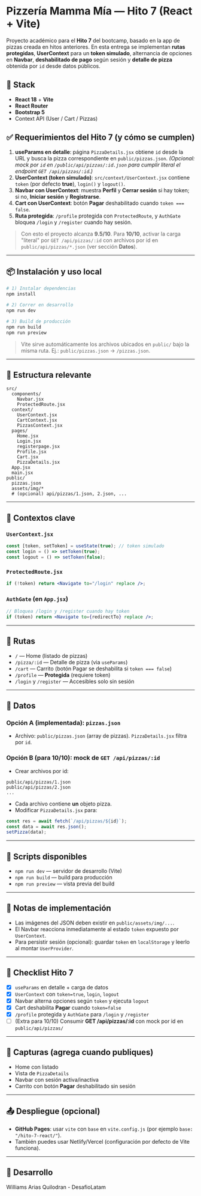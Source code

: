 # Pizzería Mamma Mía — Hito 7 (React + Vite)

Proyecto académico para el **Hito 7** del bootcamp, basado en la app de pizzas creada en hitos anteriores. En esta entrega se implementan **rutas protegidas**, **UserContext** para un **token simulado**, alternancia de opciones en **Navbar**, **deshabilitado de pago** según sesión y **detalle de pizza** obtenida por `id` desde datos públicos.

## 🚀 Stack

* **React 18** + **Vite**
* **React Router**
* **Bootstrap 5**
* Context API (User / Cart / Pizzas)

## ✅ Requerimientos del Hito 7 (y cómo se cumplen)

1. **useParams en detalle**: página `PizzaDetails.jsx` obtiene `id` desde la URL y busca la pizza correspondiente en `public/pizzas.json`. *(Opcional: mock por `id` en `/public/api/pizzas/:id.json` para cumplir literal el endpoint `GET /api/pizzas/:id`.)*
2. **UserContext (token simulado)**: `src/context/UserContext.jsx` contiene `token` (por defecto **true**), `login()` y `logout()`.
3. **Navbar con UserContext**: muestra **Perfil** y **Cerrar sesión** si hay token; si no, **Iniciar sesión** y **Registrarse**.
4. **Cart con UserContext**: botón **Pagar** deshabilitado cuando `token === false`.
5. **Ruta protegida**: `/profile` protegida con `ProtectedRoute`, y `AuthGate` bloquea `/login` y `/register` cuando hay sesión.

> Con esto el proyecto alcanza **9.5/10**. Para **10/10**, activar la carga "literal" por `GET /api/pizzas/:id` con archivos por id en `public/api/pizzas/*.json` (ver sección **Datos**).

---

## 📦 Instalación y uso local

```bash
# 1) Instalar dependencias
npm install

# 2) Correr en desarrollo
npm run dev

# 3) Build de producción
npm run build
npm run preview
```

> Vite sirve automáticamente los archivos ubicados en `public/` bajo la misma ruta. Ej.: `public/pizzas.json` → `/pizzas.json`.

---

## 📁 Estructura relevante

```
src/
  components/
    Navbar.jsx
    ProtectedRoute.jsx
  context/
    UserContext.jsx
    CartContext.jsx
    PizzasContext.jsx
  pages/
    Home.jsx
    Login.jsx
    registerpage.jsx
    Profile.jsx
    Cart.jsx
    PizzaDetails.jsx
  App.jsx
  main.jsx
public/
  pizzas.json
  assets/img/*
  # (opcional) api/pizzas/1.json, 2.json, ...
```

---

## 🔑 Contextos clave

### `UserContext.jsx`

```jsx
const [token, setToken] = useState(true); // token simulado
const login = () => setToken(true);
const logout = () => setToken(false);
```

### `ProtectedRoute.jsx`

```jsx
if (!token) return <Navigate to="/login" replace />;
```

### `AuthGate` (en `App.jsx`)

```jsx
// Bloquea /login y /register cuando hay token
if (token) return <Navigate to={redirectTo} replace />;
```

---

## 🧭 Rutas

* `/` — Home (listado de pizzas)
* `/pizza/:id` — Detalle de pizza (via `useParams`)
* `/cart` — Carrito (botón Pagar se deshabilita si `token === false`)
* `/profile` — **Protegida** (requiere token)
* `/login` y `/register` — Accesibles solo sin sesión

---

## 🍕 Datos

### Opción A (implementada): `pizzas.json`

* Archivo: `public/pizzas.json` (array de pizzas). `PizzaDetails.jsx` filtra por `id`.

### Opción B (para 10/10): mock de `GET /api/pizzas/:id`

* Crear archivos por id:

```
public/api/pizzas/1.json
public/api/pizzas/2.json
...
```

* Cada archivo contiene **un** objeto pizza.
* Modificar `PizzaDetails.jsx` para:

```js
const res = await fetch(`/api/pizzas/${id}`);
const data = await res.json();
setPizza(data);
```

---

## 🧪 Scripts disponibles

* `npm run dev` — servidor de desarrollo (Vite)
* `npm run build` — build para producción
* `npm run preview` — vista previa del build

---

## 🧰 Notas de implementación

* Las imágenes del JSON deben existir en `public/assets/img/...`.
* El Navbar reacciona inmediatamente al estado `token` expuesto por `UserContext`.
* Para persistir sesión (opcional): guardar `token` en `localStorage` y leerlo al montar `UserProvider`.

---

## 📝 Checklist Hito 7

* [x] `useParams` en detalle + carga de datos
* [x] `UserContext` con `token=true`, `login`, `logout`
* [x] Navbar alterna opciones según `token` y ejecuta `logout`
* [x] Cart deshabilita **Pagar** cuando `token=false`
* [x] `/profile` protegida y `AuthGate` para `/login` y `/register`
* [ ] (Extra para 10/10) Consumir **GET /api/pizzas/\:id** con mock por id en `public/api/pizzas/`

---

## 📸 Capturas (agrega cuando publiques)

* Home con listado
* Vista de `PizzaDetails`
* Navbar con sesión activa/inactiva
* Carrito con botón **Pagar** deshabilitado sin sesión

---

## 📤 Despliegue (opcional)

* **GitHub Pages**: usar `vite` con `base` en `vite.config.js` (por ejemplo `base: "/hito-7-react/"`).
* También puedes usar Netlify/Vercel (configuración por defecto de Vite funciona).

---

## 📄 Desarrollo

Williams Arias Quilodran - DesafioLatam 
